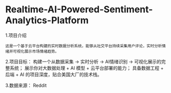 # Realtime-AI-Powered-Sentiment-Analytics-Platform
1.项目介绍

    这是一个基于云平台构建的实时数据分析系统，能够从社交平台持续采集用户评论，实时分析情绪并可视化展示市场情绪趋势。

2.项目目标：
    构建一个从数据采集 → 实时分析 → AI情绪识别 → 可视化展示的完整系统；
    展示你对大数据处理 + AI 模型 + 云平台部署的能力；
    具备数据工程 + 后端 + AI 的项目深度，贴合美国大厂的技术栈。

3.数据来源： Reddit
